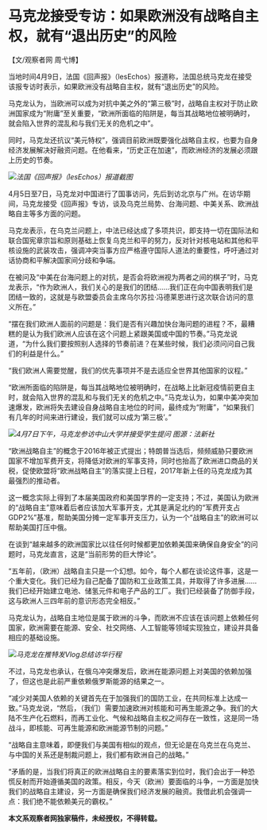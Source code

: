 # 马克龙接受专访：如果欧洲没有战略自主权，就有“退出历史”的风险

【文/观察者网 周弋博】

当地时间4月9日，法国《回声报》（lesEchos）报道称，法国总统马克龙在接受该报专访时表示，如果欧洲没有战略自主权，就有“退出历史”的风险。

马克龙认为，当欧洲可以成为对抗中美之外的“第三极”时，战略自主权对于防止欧洲国家成为“附庸”至关重要，“欧洲所面临的陷阱是，每当其战略地位被明确时，就会陷入世界的混乱和与我们无关的危机之中”。

同时，马克龙还抗议“美元特权”，强调目前欧洲既要强化战略自主权，也要为自身经济发展解决好融资问题。在他看来，“历史正在加速”，而欧洲经济的发展必须跟上历史的节奏。

![](https://inews.gtimg.com/newsapp_bt/0/15774566876/1000)_法国《回声报》（lesEchos）报道截图_

4月5日至7日，马克龙对中国进行了国事访问，先后到访北京与广州。在访华期间，马克龙接受《回声报》专访，谈及乌克兰局势、台海问题、中美关系、欧洲战略自主等多方面的问题。

马克龙表示，在乌克兰问题上，中法已经达成了多项共识，即支持一切在国际法和联合国宪章宗旨和原则基础上恢复乌克兰和平的努力，反对针对核电站和其他和平核设施的武装攻击，强调冲突当事方应严格遵守国际人道法的重要性，呼吁通过对话协商和平解决国家间分歧和争端。

在被问及“中美在台海问题上的对抗，是否会将欧洲视为两者之间的棋子”时，马克龙表示，“作为欧洲人，我们关心的是我们的团结……我们正在向中国表明我们是团结一致的，这就是与欧盟委员会主席乌尔苏拉·冯德莱恩进行这次联合访问的意义所在。”

“摆在我们欧洲人面前的问题是：我们是否有兴趣加快台海问题的进程？不，最糟糕的是认为我们欧洲人应该在这个问题上紧跟美国或中国的节奏。”马克龙说道，“为什么我们要按照别人选择的节奏前进？在某些时候，我们必须问问自己我们的利益是什么。”

“我们欧洲人需要觉醒，我们的优先事项并不是去适应全世界其他国家的议程。”

“欧洲所面临的陷阱是，每当其战略地位被明确时，在战略上比新冠疫情前更自主时，就会陷入世界的混乱和与我们无关的危机之中。”马克龙认为，如果中美冲突加速爆发，欧洲将失去建设自身战略自主地位的时间，最终成为“附庸”，“如果我们有几年的时间来进行建设，我们就可以成为‘第三极’。”

![](https://inews.gtimg.com/newsapp_bt/0/15774566883/1000)_4月7日下午，马克龙参访中山大学并接受学生提问
图源：法新社_

“欧洲战略自主”的概念于2016年被正式提出；特朗普当选后，频频威胁只要欧洲国家不增加军费开支，将降低对欧洲的军事支持，同时也抬高了欧洲进口商品的关税，促使欧盟将“欧洲战略自主”的落实提上日程，2017年新上任的马克龙成为其最强烈的推动者。

这一概念实际上得到了本届美国政府和美国学界的一定支持；不过，美国认为欧洲的“战略自主”意味着后者应该加大军事开支，尤其是满足北约的“军费开支占GDP2%”基准，帮助美国分摊一定军事开支压力，认为一个“战略自主”的欧洲可以帮助美国打压中俄。

在谈到“越来越多的欧洲国家比以往任何时候都更加依赖美国来确保自身安全”的问题时，马克龙直言，这是“当前形势的巨大悖论”。

“五年前，（欧洲）战略自主只是一个幻想。如今，每个人都在谈论这件事，这是一个重大变化。我们已经为自己配备了国防和工业政策工具，并取得了许多进展……我们已经开始建立电池、储氢元件和电子产品的工厂。我们已经装备了防御手段，这与欧洲人三四年前的意识形态完全相反。”

马克龙认为，战略自主地位是属于欧洲的斗争，而欧洲不应该在该问题上依赖任何国家，欧洲需要在能源、安全、社交网络、人工智能等领域实现独立，建设并具备相应的基础设施。

![](https://inews.gtimg.com/newsapp_bt/0/15774566887/1000)_马克龙在推特发Vlog总结访华行程_

不过，马克龙也承认，在俄乌冲突爆发后，欧洲在能源问题上对美国的依赖加强了，但这也是此前严重依赖俄罗斯能源的结果之一。

“减少对美国人依赖的关键首先在于加强我们的国防工业，在共同标准上达成一致。”马克龙说，“然后，（我们）需要加速欧洲对核能和可再生能源之争。我们的大陆不生产化石燃料，而再工业化、气候和战略自主权之间存在一致性，这是同一场战斗，即核能、可再生能源和欧洲能源节制的问题。”

“战略自主意味着，即便我们与美国有相似的观点，但无论是在乌克兰在乌克兰、与中国的关系还是制裁问题上，我们都有欧洲自己的战略。”

“矛盾的是，当我们将真正的欧洲战略自主的要素落实到位时，我们会出于一种恐慌反射而开始遵循美国的政策。相反，今天（欧洲）要面临的斗争，一方面是加快我们的战略自主建设，另一方面是确保我们经济发展的融资。我借此机会强调一点：我们绝不能依赖美元的霸权。”

**本文系观察者网独家稿件，未经授权，不得转载。**

